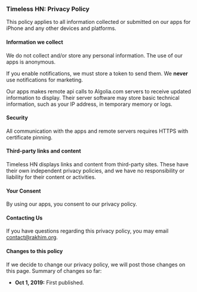 ### Timeless HN: Privacy Policy

This policy applies to all information collected or submitted on our apps for iPhone and any other devices and platforms.

#### Information we collect

We do not collect and/or store any personal information. The use of our apps is anonymous.

If you enable notifications, we must store a token to send them. We **never** use notifications for marketing.

Our apps makes remote api calls to Algolia.com servers to receive updated information to display. Their server software may store basic technical information, such as your IP address, in temporary memory or logs.

#### Security

All communication with the apps and remote servers requires HTTPS with certificate pinning.

#### Third-party links and content

Timeless HN displays links and content from third-party sites. These have their own independent privacy policies, and we have no responsibility or liability for their content or activities.

#### Your Consent

By using our apps, you consent to our privacy policy.

#### Contacting Us

If you have questions regarding this privacy policy, you may email [contact@rakhim.org](mailto:contact@rakhim.org).

#### Changes to this policy

If we decide to change our privacy policy, we will post those changes on this page. Summary of changes so far:

*   **Oct 1, 2019:** First published.
